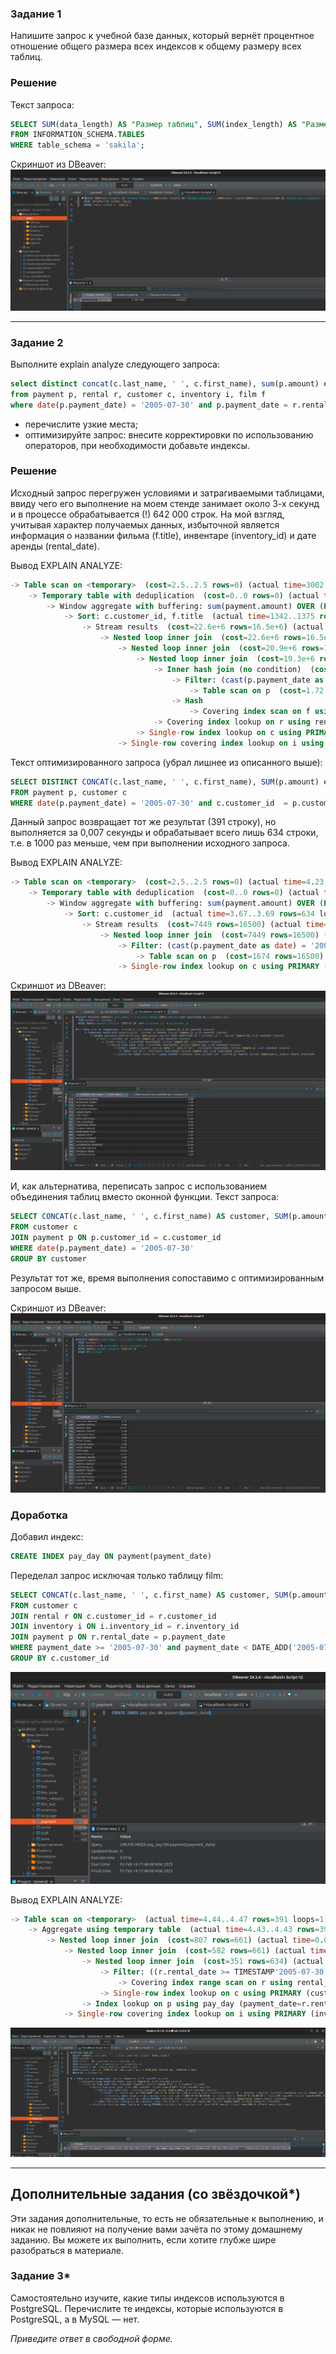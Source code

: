 ### Задание 1

Напишите запрос к учебной базе данных, который вернёт процентное отношение общего размера всех индексов к общему размеру всех таблиц.

### Решение

Текст запроса:
```sql
SELECT SUM(data_length) AS "Размер таблиц", SUM(index_length) AS "Размер индексов", (SUM(index_length)/SUM(data_length))*100 AS "Процентное отношение"
FROM INFORMATION_SCHEMA.TABLES
WHERE table_schema = 'sakila';
```

Скриншот из DBeaver:
![alt text](https://github.com/masterchoo495/Indexes/blob/main/001.png)

---

### Задание 2

Выполните explain analyze следующего запроса:
```sql
select distinct concat(c.last_name, ' ', c.first_name), sum(p.amount) over (partition by c.customer_id, f.title)
from payment p, rental r, customer c, inventory i, film f
where date(p.payment_date) = '2005-07-30' and p.payment_date = r.rental_date and r.customer_id = c.customer_id and i.inventory_id = r.inventory_id
```
- перечислите узкие места;
- оптимизируйте запрос: внесите корректировки по использованию операторов, при необходимости добавьте индексы.

### Решение

Исходный запрос перегружен условиями и затрагиваемыми таблицами, ввиду чего его выполнение на моем стенде занимает около 3-х секунд и в процессе обрабатывается (!) 642 000 строк. На мой взгляд, учитывая характер получаемых данных, избыточной является информация о названии фильма (f.title), инвентаре (inventory_id) и дате аренды (rental_date).

Вывод EXPLAIN ANALYZE:
```sql
-> Table scan on <temporary>  (cost=2.5..2.5 rows=0) (actual time=3002..3002 rows=391 loops=1)
    -> Temporary table with deduplication  (cost=0..0 rows=0) (actual time=3002..3002 rows=391 loops=1)
        -> Window aggregate with buffering: sum(payment.amount) OVER (PARTITION BY c.customer_id,f.title )   (actual time=1342..2909 rows=642000 loops=1)
            -> Sort: c.customer_id, f.title  (actual time=1342..1375 rows=642000 loops=1)
                -> Stream results  (cost=22.6e+6 rows=16.5e+6) (actual time=0.352..945 rows=642000 loops=1)
                    -> Nested loop inner join  (cost=22.6e+6 rows=16.5e+6) (actual time=0.335..812 rows=642000 loops=1)
                        -> Nested loop inner join  (cost=20.9e+6 rows=16.5e+6) (actual time=0.331..697 rows=642000 loops=1)
                            -> Nested loop inner join  (cost=19.3e+6 rows=16.5e+6) (actual time=0.326..583 rows=642000 loops=1)
                                -> Inner hash join (no condition)  (cost=1.65e+6 rows=16.5e+6) (actual time=0.314..23.7 rows=634000 loops=1)
                                    -> Filter: (cast(p.payment_date as date) = '2005-07-30')  (cost=1.72 rows=16500) (actual time=0.12..3.3 rows=634 loops=1)
                                        -> Table scan on p  (cost=1.72 rows=16500) (actual time=0.113..2.26 rows=16044 loops=1)
                                    -> Hash
                                        -> Covering index scan on f using idx_title  (cost=112 rows=1000) (actual time=0.0266..0.131 rows=1000 loops=1)
                                -> Covering index lookup on r using rental_date (rental_date=p.payment_date)  (cost=0.969 rows=1) (actual time=553e-6..791e-6 rows=1.01 loops=634000)
                            -> Single-row index lookup on c using PRIMARY (customer_id=r.customer_id)  (cost=250e-6 rows=1) (actual time=69.1e-6..83.9e-6 rows=1 loops=642000)
                        -> Single-row covering index lookup on i using PRIMARY (inventory_id=r.inventory_id)  (cost=250e-6 rows=1) (actual time=73.2e-6..89.7e-6 rows=1 loops=642000)
```

Текст оптимизированного запроса (убрал лишнее из описанного выше):
```sql
SELECT DISTINCT CONCAT(c.last_name, ' ', c.first_name), SUM(p.amount) over (partition by c.customer_id)
FROM payment p, customer c
WHERE date(p.payment_date) = '2005-07-30' and c.customer_id  = p.customer_id
```
Данный запрос возвращает тот же результат (391 строку), но выполняется за 0,007 секунды и обрабатывает всего лишь 634 строки, т.е. в 1000 раз меньше, чем при выполнении исходного запроса.

Вывод EXPLAIN ANALYZE:
```sql
-> Table scan on <temporary>  (cost=2.5..2.5 rows=0) (actual time=4.23..4.26 rows=391 loops=1)
    -> Temporary table with deduplication  (cost=0..0 rows=0) (actual time=4.23..4.23 rows=391 loops=1)
        -> Window aggregate with buffering: sum(payment.amount) OVER (PARTITION BY c.customer_id )   (actual time=3.69..4.15 rows=634 loops=1)
            -> Sort: c.customer_id  (actual time=3.67..3.69 rows=634 loops=1)
                -> Stream results  (cost=7449 rows=16500) (actual time=0.167..3.6 rows=634 loops=1)
                    -> Nested loop inner join  (cost=7449 rows=16500) (actual time=0.162..3.48 rows=634 loops=1)
                        -> Filter: (cast(p.payment_date as date) = '2005-07-30')  (cost=1674 rows=16500) (actual time=0.15..3.07 rows=634 loops=1)
                            -> Table scan on p  (cost=1674 rows=16500) (actual time=0.143..2.39 rows=16044 loops=1)
                        -> Single-row index lookup on c using PRIMARY (customer_id=p.customer_id)  (cost=0.25 rows=1) (actual time=528e-6..543e-6 rows=1 loops=634)
```

Скриншот из DBeaver:
![alt text](https://github.com/masterchoo495/Indexes/blob/main/002.png)


И, как альтернатива, переписать запрос с использованием объединения таблиц вместо оконной функции.
Текст запроса:
```sql
SELECT CONCAT(c.last_name, ' ', c.first_name) AS customer, SUM(p.amount)
FROM customer c
JOIN payment p ON p.customer_id = c.customer_id 
WHERE date(p.payment_date) = '2005-07-30'
GROUP BY customer
```

Результат тот же, время выполнения сопоставимо с оптимизированным запросом выше.

Скриншот из DBeaver:
![alt text](https://github.com/masterchoo495/Indexes/blob/main/003.png)

### Доработка
Добавил индекс:
```sql
CREATE INDEX pay_day ON payment(payment_date)
```
Переделал запрос исключая только таблицу film:
```sql
SELECT CONCAT(c.last_name, ' ', c.first_name) AS customer, SUM(p.amount)
FROM customer c
JOIN rental r ON c.customer_id = r.customer_id 
JOIN inventory i ON i.inventory_id = r.inventory_id 
JOIN payment p ON r.rental_date = p.payment_date
WHERE payment_date >= '2005-07-30' and payment_date < DATE_ADD('2005-07-30', INTERVAL 1 DAY)
GROUP BY c.customer_id
```

![alt text](https://github.com/masterchoo495/Indexes/blob/main/004.png)

Вывод EXPLAIN ANALYZE:
```sql
-> Table scan on <temporary>  (actual time=4.44..4.47 rows=391 loops=1)
    -> Aggregate using temporary table  (actual time=4.43..4.43 rows=391 loops=1)
        -> Nested loop inner join  (cost=807 rows=661) (actual time=0.0516..4.19 rows=642 loops=1)
            -> Nested loop inner join  (cost=582 rows=661) (actual time=0.0494..3.75 rows=642 loops=1)
                -> Nested loop inner join  (cost=351 rows=634) (actual time=0.0415..0.664 rows=634 loops=1)
                    -> Filter: ((r.rental_date >= TIMESTAMP'2005-07-30 00:00:00') and (r.rental_date < <cache>(('2005-07-30' + interval 1 day))))  (cost=129 rows=634) (actual time=0.0345..0.166 rows=634 loops=1)
                        -> Covering index range scan on r using rental_date over ('2005-07-30 00:00:00' <= rental_date < '2005-07-31 00:00:00')  (cost=129 rows=634) (actual time=0.0329..0.113 rows=634 loops=1)
                    -> Single-row index lookup on c using PRIMARY (customer_id=r.customer_id)  (cost=0.25 rows=1) (actual time=678e-6..692e-6 rows=1 loops=634)
                -> Index lookup on p using pay_day (payment_date=r.rental_date)  (cost=0.261 rows=1.04) (actual time=0.00454..0.00478 rows=1.01 loops=634)
            -> Single-row covering index lookup on i using PRIMARY (inventory_id=r.inventory_id)  (cost=0.24 rows=1) (actual time=559e-6..574e-6 rows=1 loops=642)
```

![alt text](https://github.com/masterchoo495/Indexes/blob/main/005.png)

---

## Дополнительные задания (со звёздочкой*)
Эти задания дополнительные, то есть не обязательные к выполнению, и никак не повлияют на получение вами зачёта по этому домашнему заданию. Вы можете их выполнить, если хотите глубже шире разобраться в материале.

### Задание 3*

Самостоятельно изучите, какие типы индексов используются в PostgreSQL. Перечислите те индексы, которые используются в PostgreSQL, а в MySQL — нет.

*Приведите ответ в свободной форме.*

